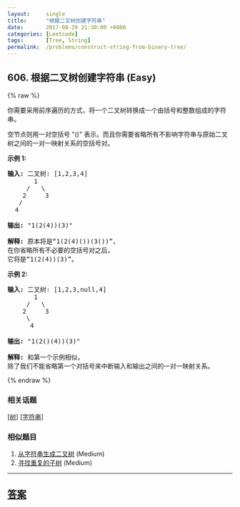 ```yaml
---
layout:     single
title:      "根据二叉树创建字符串"
date:       2017-08-29 21:30:00 +0800
categories: [Leetcode]
tags:       [Tree, String]
permalink:  /problems/construct-string-from-binary-tree/
---
```


## 606. 根据二叉树创建字符串 (Easy)

{% raw %}

<p>你需要采用前序遍历的方式，将一个二叉树转换成一个由括号和整数组成的字符串。</p>

<p>空节点则用一对空括号 &quot;()&quot; 表示。而且你需要省略所有不影响字符串与原始二叉树之间的一对一映射关系的空括号对。</p>

<p><strong>示例 1:</strong></p>

<pre>
<strong>输入:</strong> 二叉树: [1,2,3,4]
       1
     /   \
    2     3
   /    
  4     

<strong>输出:</strong> &quot;1(2(4))(3)&quot;

<strong>解释:</strong> 原本将是&ldquo;1(2(4)())(3())&rdquo;，
在你省略所有不必要的空括号对之后，
它将是&ldquo;1(2(4))(3)&rdquo;。
</pre>

<p><strong>示例 2:</strong></p>

<pre>
<strong>输入:</strong> 二叉树: [1,2,3,null,4]
       1
     /   \
    2     3
     \  
      4 

<strong>输出:</strong> &quot;1(2()(4))(3)&quot;

<strong>解释:</strong> 和第一个示例相似，
除了我们不能省略第一个对括号来中断输入和输出之间的一对一映射关系。
</pre>

{% endraw %}

### 相关话题
  [[树](https://github.com/openset/leetcode/tree/master/tag/tree/README.md)]
  [[字符串](https://github.com/openset/leetcode/tree/master/tag/string/README.md)]

### 相似题目
  1. [从字符串生成二叉树](/problems/construct-binary-tree-from-string) (Medium)
  1. [寻找重复的子树](/problems/find-duplicate-subtrees) (Medium)

---

## [答案](https://github.com/openset/leetcode/tree/master/problems/construct-string-from-binary-tree)
